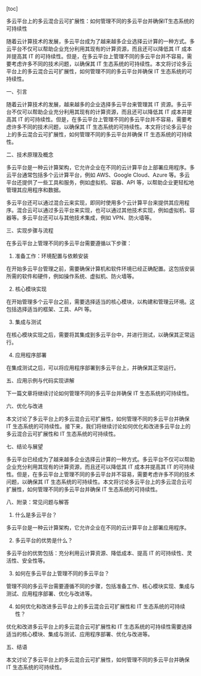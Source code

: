 
[toc]                    
                
                
多云平台上的多云混合云可扩展性：如何管理不同的多云平台并确保IT生态系统的可持续性

随着云计算技术的发展，多云平台成为了越来越多企业选择云计算的一种方式。多云平台不仅可以帮助企业充分利用其现有的计算资源，而且还可以降低其 IT 成本并提高其 IT 的可持续性。但是，在多云平台上管理不同的多云平台并不容易，需要考虑许多不同的技术问题，以确保其 IT 生态系统的可持续性。本文将讨论多云平台上的多云混合云可扩展性，如何管理不同的多云平台并确保 IT 生态系统的可持续性。

一、引言

随着云计算技术的发展，越来越多的企业选择多云平台来管理其 IT 资源。多云平台不仅可以帮助企业充分利用其现有的计算资源，而且还可以降低其 IT 成本并提高其 IT 的可持续性。但是，在多云平台上管理不同的多云平台并不容易，需要考虑许多不同的技术问题，以确保其 IT 生态系统的可持续性。本文将讨论多云平台上的多云混合云可扩展性，如何管理不同的多云平台并确保 IT 生态系统的可持续性。

二、技术原理及概念

多云平台是一种云计算架构，它允许企业在不同的云计算平台上部署应用程序。多云平台通常包括多个云计算平台，例如 AWS、Google Cloud、Azure 等。多云平台还提供了一些工具和服务，例如虚拟机、容器、API 等，以帮助企业更轻松地管理其应用程序和数据。

多云平台还可以通过混合云来实现，即同时使用多个云计算平台来提供其应用程序。混合云可以通过多云平台来实现，也可以通过其他技术实现，例如虚拟机、容器等。多云平台还可以与其他技术集成，例如 VPN、防火墙等。

三、实现步骤与流程

在多云平台上管理不同的多云平台需要遵循以下步骤：

1. 准备工作：环境配置与依赖安装

在开始多云平台管理之前，需要确保计算机和软件环境已经正确配置。这包括安装所需的软件和硬件，例如操作系统、虚拟机、防火墙等。

2. 核心模块实现

在开始管理多个云平台之前，需要选择适当的核心模块，以构建和管理云环境。这包括选择适当的框架、工具、API 等。

3. 集成与测试

在核心模块实现之后，需要将其集成到多云平台中，并进行测试，以确保其正常运行。

4. 应用程序部署

在集成测试之后，可以将应用程序部署到多云平台上，并确保其正常运行。

五、应用示例与代码实现讲解

下一篇文章将继续讨论如何管理不同的多云平台并确保 IT 生态系统的可持续性。

六、优化与改进

本文讨论了多云平台上的多云混合云可扩展性，如何管理不同的多云平台并确保 IT 生态系统的可持续性。接下来，我们将继续讨论如何优化和改进多云平台上的多云混合云可扩展性和 IT 生态系统的可持续性。

七、结论与展望

多云平台已经成为了越来越多企业选择云计算的一种方式。多云平台不仅可以帮助企业充分利用其现有的计算资源，而且还可以降低其 IT 成本并提高其 IT 的可持续性。但是，在多云平台上管理不同的多云平台并不容易，需要考虑许多不同的技术问题，以确保其 IT 生态系统的可持续性。本文将讨论多云平台上的多云混合云可扩展性，如何管理不同的多云平台并确保 IT 生态系统的可持续性。

八、附录：常见问题与解答

1. 什么是多云平台？

多云平台是一种云计算架构，它允许企业在不同的云计算平台上部署应用程序。

2. 多云平台的优势是什么？

多云平台的优势包括：充分利用云计算资源、降低成本、提高 IT 的可持续性、灵活性、安全性等。

3. 如何在多云平台上管理不同的多云平台？

管理不同的多云平台需要遵循不同的步骤，包括准备工作、核心模块实现、集成与测试、应用程序部署、优化与改进等。

4. 如何优化和改进多云平台上的多云混合云可扩展性和 IT 生态系统的可持续性？

优化和改进多云平台上的多云混合云可扩展性和 IT 生态系统的可持续性需要选择适当的核心模块、集成与测试、应用程序部署、优化与改进等。

五、结语

本文讨论了多云平台上的多云混合云可扩展性，如何管理不同的多云平台并确保 IT 生态系统的可持续性。


